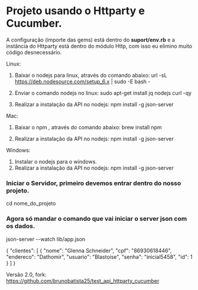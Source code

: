 # Projeto usando o Httparty e Cucumber.

A configuração (importe das gems) está dentro do **suport/env.rb** e a instância do Httparty está dentro do módulo Http, com isso eu elimino muito código desnecessário.

Linux:

1. Baixar o nodejs para linux, através do comando abaixo:
url -sL https://deb.nodesource.com/setup_6.x | sudo -E bash -

2. Enviar o comando nodejs no linux:
sudo apt-get install jq nodejs curl -qy

3. Realizar a instalação da API no nodejs:
npm install -g json-server

Mac:
1. Baixar o npm , através do comando abaixo:
brew install npm

2. Realizar a instalação da API no nodejs:
npm install -g json-server

Windows:

1. Instalar o nodejs para o windows.
2. Realizar a instalação da API no nodejs:
npm install -g json-server


### Iniciar o Servidor, primeiro devemos entrar dentro do nosso projeto.
cd nome_do_projeto
### Agora só mandar o comando que vai iniciar o server json com os dados.
json-server --watch lib/app.json


{
  "clientes": [
    {
      "nome": "Glenna Schneider",
      "cpf": "86930618446",
      "endereco": "Dathomir",
      "usuario": "Blastoise",
      "senha": "inicial5458",
      "id": 1
    }
  ]
}

Versão 2.0, fork:
https://github.com/brunobatista25/test_api_httparty_cucumber
